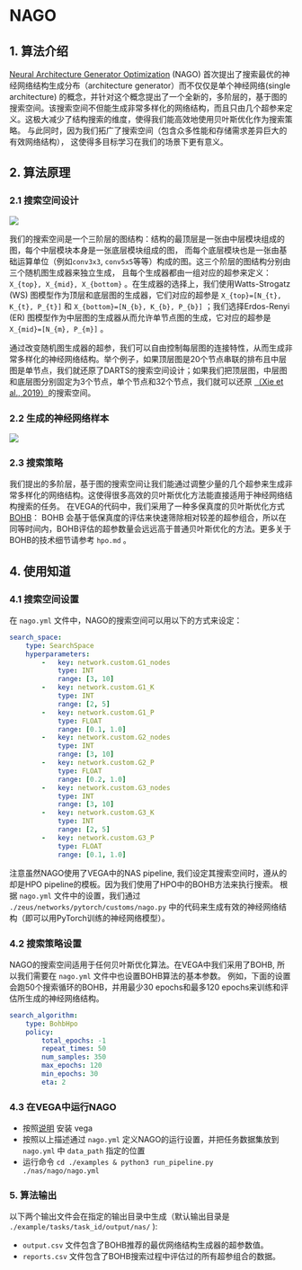 # NAGO

## 1. 算法介绍

[Neural Architecture Generator Optimization](https://arxiv.org/abs/2004.01395) (NAGO) 首次提出了搜索最优的神经网络结构生成分布（architecture generator）而不仅仅是单个神经网络(single architecture) 的概念，并针对这个概念提出了一个全新的，多阶层的，基于图的搜索空间。该搜索空间不但能生成非常多样化的网络结构，而且只由几个超参来定义。这极大减少了结构搜索的维度，使得我们能高效地使用贝叶斯优化作为搜索策略。
与此同时，因为我们拓广了搜索空间（包含众多性能和存储需求差异巨大的有效网络结构）， 这使得多目标学习在我们的场景下更有意义。

## 2. 算法原理

### 2.1 搜索空间设计

![](./images/nago_WiringNAS.png)

我们的搜索空间是一个三阶层的图结构：结构的最顶层是一张由中层模块组成的图，每个中层模块本身是一张底层模块组成的图， 而每个底层模块也是一张由基础运算单位（例如`conv3x3`, `conv5x5`等等）构成的图。这三个阶层的图结构分别由三个随机图生成器来独立生成， 且每个生成器都由一组对应的超参来定义：`X_{top}, X_{mid}, X_{bottom}` 。在生成器的选择上，我们使用Watts-Strogatz (WS) 图模型作为顶层和底层图的生成器，它们对应的超参是 `X_{top}=[N_{t}, K_{t}, P_{t}]` 和 `X_{bottom}=[N_{b}, K_{b}, P_{b}]` ；我们选择Erdos-Renyi (ER) 图模型作为中层图的生成器从而允许单节点图的生成，它对应的超参是 `X_{mid}=[N_{m}, P_{m}]` 。

通过改变随机图生成器的超参，我们可以自由控制每层图的连接特性，从而生成非常多样化的神经网络结构。举个例子，如果顶层图是20个节点串联的排布且中层图是单节点，我们就还原了DARTS的搜索空间设计；如果我们把顶层图，中层图和底层图分别固定为3个节点，单个节点和32个节点，我们就可以还原 [（Xie et al., 2019）](https://arxiv.org/abs/1904.01569)的搜索空间。

### 2.2 生成的神经网络样本

![](./images/nago_arch_samples.png)

### 2.3 搜索策略

我们提出的多阶层，基于图的搜索空间让我们能通过调整少量的几个超参来生成非常多样化的网络结构。这使得很多高效的贝叶斯优化方法能直接适用于神经网络结构搜索的任务。
在VEGA的代码中，我们采用了一种多保真度的贝叶斯优化方式 [BOHB](https://arxiv.org/abs/1807.01774)： BOHB 会基于低保真度的评估来快速筛除相对较差的超参组合，所以在同等时间内，BOHB评估的超参数量会远远高于普通贝叶斯优化的方法。更多关于BOHB的技术细节请参考 `hpo.md` 。

## 4. 使用知道

### 4.1 搜索空间设置

在 `nago.yml` 文件中，NAGO的搜索空间可以用以下的方式来设定：

```yaml
search_space:
    type: SearchSpace
    hyperparameters:
        -   key: network.custom.G1_nodes
            type: INT
            range: [3, 10]
        -   key: network.custom.G1_K
            type: INT
            range: [2, 5]
        -   key: network.custom.G1_P
            type: FLOAT
            range: [0.1, 1.0]
        -   key: network.custom.G2_nodes
            type: INT
            range: [3, 10]
        -   key: network.custom.G2_P
            type: FLOAT
            range: [0.2, 1.0]
        -   key: network.custom.G3_nodes
            type: INT
            range: [3, 10]
        -   key: network.custom.G3_K
            type: INT
            range: [2, 5]
        -   key: network.custom.G3_P
            type: FLOAT
            range: [0.1, 1.0]
```

注意虽然NAGO使用了VEGA中的NAS pipeline, 我们设定其搜索空间时，遵从的却是HPO pipeline的模板。因为我们使用了HPO中的BOHB方法来执行搜索。
根据 `nago.yml` 文件中的设置，我们通过 `./zeus/networks/pytorch/customs/nago.py` 中的代码来生成有效的神经网络结构（即可以用PyTorch训练的神经网络模型）。

### 4.2 搜索策略设置

NAGO的搜索空间适用于任何贝叶斯优化算法。在VEGA中我们采用了BOHB, 所以我们需要在 `nago.yml` 文件中也设置BOHB算法的基本参数。
例如，下面的设置会跑50个搜索循环的BOHB，并用最少30 epochs和最多120 epochs来训练和评估所生成的神经网络结构。

```yaml
search_algorithm:
    type: BohbHpo
    policy:
        total_epochs: -1
        repeat_times: 50
        num_samples: 350
        max_epochs: 120
        min_epochs: 30
        eta: 2
```

### 4.3 在VEGA中运行NAGO

- 按照[说明](https://github.com/huawei-noah/vega/blob/master/docs/en/user/install.md) 安装 vega
- 按照以上描述通过 `nago.yml` 定义NAGO的运行设置，并把任务数据集放到 `nago.yml` 中 `data_path` 指定的位置
- 运行命令 `cd ./examples & python3 run_pipeline.py ./nas/nago/nago.yml`

### 5. 算法输出

以下两个输出文件会在指定的输出目录中生成（默认输出目录是 `./example/tasks/task_id/output/nas/` ):

- `output.csv` 文件包含了BOHB推荐的最优网络结构生成器的超参数值。
- `reports.csv` 文件包含了BOHB搜索过程中评估过的所有超参组合的数据。
